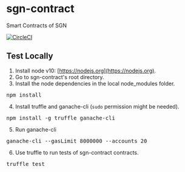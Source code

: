 # sgn-contract
Smart Contracts of SGN

[![CircleCI](https://circleci.com/gh/celer-network/sgn-contract/tree/master.svg?style=svg&circle-token=125a6e5bb7124c1b01df33d53e3a1c225b49b8f3)](https://circleci.com/gh/celer-network/sgn-contract/tree/master)

## Test Locally
1. Install node v10: [https://nodejs.org](https://nodejs.org).
2. Go to sgn-contract's root directory. 
3. Install the node dependencies in the local node_modules folder. 
<pre>
npm install
</pre> 
4. Install truffle and ganache-cli (`sudo` permission might be needed). 
<pre>
npm install -g truffle ganache-cli
</pre> 
5. Run ganache-cli
<pre>
ganache-cli --gasLimit 8000000 --accounts 20
</pre>
6. Use truffle to run tests of sgn-contract contracts. 
<pre>
truffle test
</pre> 